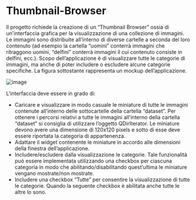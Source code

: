 # Thumbnail-Browser
Il progetto richiede la creazione di un “Thumbnail Browser” ossia di
un'interfaccia grafica per la visualizzazione di una collezione di immagini. Le
immagini sono distribuite all’interno di diverse cartelle a seconda del loro
contenuto (ad esempio la cartella “uomini” conterrà immagini che ritraggono
uomini, “delfini” conterrà immagini il cui contenuto consiste in delfini, ecc.).
Scopo dell’applicazione è di visualizzare tutte le categorie di immagini, ma
anche di poter includere o escludere alcune categorie specifiche. La figura
sottostante rappresenta un mockup dell’applicazione.

![image](https://user-images.githubusercontent.com/101665044/190850985-dae6cdf5-db6f-45b5-9048-e7b49a22791f.png)

L’interfaccia deve essere in grado di:
- Caricare e visualizzare in modo casuale le miniature di tutte le
immagini contenute all’interno delle sottocartelle della cartella
“dataset”. Per ottenere i percorsi relativi a tutte le immagini all’interno
della cartella “dataset” si consiglia di utilizzare l’oggetto QDirIterator. Le
miniature devono avere una dimensione di 120x120 pixels e sotto di
esse deve essere riportata la categoria di appartenenza.
- Adattare il widget contenente le miniature in accordo alle dimensioni
della finestra dell’applicazione.
- Includere/escludere dalla visualizzazione le categorie. Tale funzionalità
può essere implementata utilizzando una checkbox per ciascuna
categoria in modo che abilitando/disabilitando quest’ultima le miniature
vengano mostrate/non mostrate.
- Includere una checkbox “Tutte” per consentire la visualizzazione di
tutte le categorie. Quando la seguente checkbox è abilitata anche tutte le
altre lo sono.
